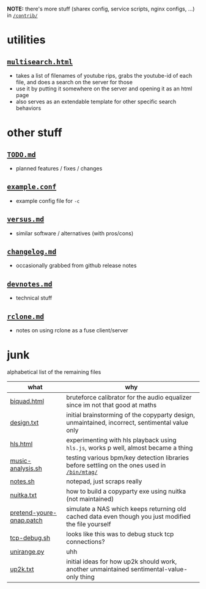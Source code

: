 **NOTE:** there's more stuff (sharex config, service scripts, nginx configs, ...) in [`/contrib/`](/contrib/)



# utilities

## [`multisearch.html`](multisearch.html)
* takes a list of filenames of youtube rips, grabs the youtube-id of each file, and does a search on the server for those
* use it by putting it somewhere on the server and opening it as an html page
* also serves as an extendable template for other specific search behaviors



# other stuff

## [`TODO.md`](TODO.md)
* planned features / fixes / changes

## [`example.conf`](example.conf)
* example config file for `-c`

## [`versus.md`](versus.md)
* similar software / alternatives (with pros/cons)

## [`changelog.md`](changelog.md)
* occasionally grabbed from github release notes

## [`devnotes.md`](devnotes.md)
* technical stuff

## [`rclone.md`](rclone.md)
* notes on using rclone as a fuse client/server



# junk

alphabetical list of the remaining files

| what | why |
| -- | -- |
| [biquad.html](biquad.html) | bruteforce calibrator for the audio equalizer since im not that good at maths |
| [design.txt](design.txt) | initial brainstorming of the copyparty design, unmaintained, incorrect, sentimental value only |
| [hls.html](hls.html) | experimenting with hls playback using `hls.js`, works p well, almost became a thing |
| [music-analysis.sh](music-analysis.sh) | testing various bpm/key detection libraries before settling on the ones used in [`/bin/mtag/`](/bin/mtag/) |
| [notes.sh](notes.sh) | notepad, just scraps really |
| [nuitka.txt](nuitka.txt) | how to build a copyparty exe using nuitka (not maintained) |
| [pretend-youre-qnap.patch](pretend-youre-qnap.patch) | simulate a NAS which keeps returning old cached data even though you just modified the file yourself |
| [tcp-debug.sh](tcp-debug.sh) | looks like this was to debug stuck tcp connections? |
| [unirange.py](unirange.py) | uhh |
| [up2k.txt](up2k.txt) | initial ideas for how up2k should work, another unmaintained sentimental-value-only thing |
